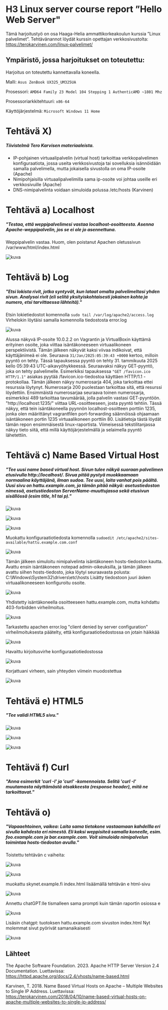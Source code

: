 
# H3 Linux server course report ”Hello Web Server"

Tämä harjoitustyö on osa Haaga-Helia ammattikorkeakoulun kurssia ”Linux palvelimet”. 
Tehtävänannot löydät kurssin opettajan verkkosivustolta: https://terokarvinen.com/linux-palvelimet/

## Ympäristö, jossa harjoitukset on toteutettu:

Harjoitus on toteutettu kannettavalla koneella.

Malli: `Asus ZenBook UX325_UM325UA`

Prosessori: `AMD64 Family 23 Model 104 Stepping 1 AuthenticAMD ~1801 Mhz`

Prosessoriarkkitehtuuri: `x86-64`

Käyttöjärjestelmä: `Microsoft Windows 11 Home`

# Tehtävä X) 
##### Tiivistelmä Tero Karvisen materiaaleista.

- IP-pohjainen virtuaalipalvelin (virtual host) tarkoittaa verkkopalvelimen konfiguraatiota, jossa useita verkkosivustoja tai sovelluksia isännöidään samalla palvelimella, mutta jokaisella sivustolla on oma IP-osoite (Apache)
- Nimipohjaisilla virtuaalipalvelimilla sama ip-osoite voi johtaa useille eri verkkosivuille (Apache)
- DNS-nimipalvelinta voidaan simuloida polussa /etc/hosts (Karvinen)

# Tehtävä a) Localhost
##### "Testaa, että weppipalvelimesi vastaa localhost-osoitteesta. Asenna Apache-weppipalvelin, jos se ei ole jo asennettuna.

Weppipalvelin vastaa. Huom, olen poistanut Apachen oletussivun /var/www/html/index.html 

![kuva](https://github.com/user-attachments/assets/bf356e42-6c4f-4a43-901c-42ea4a9289b8)


# Tehtävä b) Log
##### "Etsi lokista rivit, jotka syntyvät, kun lataat omalta palvelimeltasi yhden sivun. Analysoi rivit (eli selitä yksityiskohtaisesti jokainen kohta ja numero, etsi tarvittaessa lähteitä)."

Etsin lokietiedostot komennolla ``sudo tail /var/log/apache2/access.log``
Virhelokin löytäisi samalla komennolla tiedostosta error.log

![kuva](https://github.com/user-attachments/assets/6dbb598c-b15a-480c-95cf-71480c0591d4)

Alussa näkyvä IP-osoite 10.0.2.2 on Vagrantin ja VirtualBoxin käyttämä erityinen osoite, joka viittaa isäntäkoneeseen virtuaalikoneen perspektiivistä. Tämän jälkeen näkyvät kaksi viivaa indikoivat, että käyttäjänimeä ei ole. 
Seuraava ``31/Jan/2025:05:39:43 +0000`` kertoo, milloin pyyntö on tehty. Tässä tapauksessa pyyntö on tehty 31. tammikuuta 2025 kello 05:39:43 UTC-aikavyöhykkeessä. Seuraavaksi näkyy GET-pyyntö, joka on tehty palvelimelle. Esimerkiksi tapauksessa 
``"GET /favicon.ico HTTP/1.1"`` asiakas pyytää /favicon.ico-tiedostoa käyttäen HTTP/1.1 -protokollaa. Tämän jälkeen näkyy numerosarja 404, joka tarkoittaa ettei resurssia löytynyt. Numerosarja 200 puolestaan tarkoittaa sitä, että resurssi löydettiin. Ensimmäistä numerosarjaa seuraava toinen numerosarja, esimerkiksi 489 tarkoittaa tavumäärää, jolla palvelin vastasi GET-pyyntöön. "http://localhost:1235/" viittaa URL-osoitteeseen, josta pyyntö tehtiin. Tässä näkyy, että tein isäntäkoneella pyynnön localhost-osoitteen porttiin 1235, jonka olen määrittänyt vagrantfilen port-forwarding säännöissä ohjaamaan isäntäkoneen portin 1235 virtuaalikoneen porttiin 80. Lisätietoja tästä löydät tämän repon ensimmäisestä linux-raportista. 
Viimeisessä tekstilitanjassa näkyy tieto siitä, että millä käyttöjärjestelmällä ja selaimella pyyntö lähetettiin.

# Tehtävä c) Name Based Virtual Host
##### "Tee uusi name based virtual host. Sivun tulee näkyä suoraan palvelimen etusivulla http://localhost/. Sivua pitää pystyä muokkaamaan normaalina käyttäjänä, ilman sudoa. Tee uusi, laita vanhat pois päältä. Uusi sivu on hattu.example.com, ja tämän pitää näkyä: asetustiedoston nimessä, asetustiedoston ServerName-muuttujassa sekä etusivun sisällössä (esim title, h1 tai p)."

![kuva](https://github.com/user-attachments/assets/1b58603f-06c7-41f8-8506-cf52f5c1a370)

![kuva](https://github.com/user-attachments/assets/306a1534-f50b-4923-9cc7-d32ed2a038c7)

![kuva](https://github.com/user-attachments/assets/7542620f-98fa-4cdc-a31c-93a921f41d65)

Muokattu konfiguraatiotiedosta komennolla ``sudoedit /etc/apache2/sites-available/hattu.example.com.conf``

![kuva](https://github.com/user-attachments/assets/a146a666-b99d-43ee-b190-a9791bae919a)

Tämän jälkeen simuloitu nimipalvelinta isäntäkoneen hosts-tiedoston kautta. Avattu ensin isäntäkoneen notepad admin-oikeuksilla, ja tämän jälkeen avattu siihen hosts-tiedosto, joka löytyi
seuraavasta polusta: C:\Windows\System32\drivers\etc\hosts
Lisätty tiedostoon juuri äsken virtuaalikoneeseen konfiguroitu osoite.

![kuva](https://github.com/user-attachments/assets/f77c5e6f-1e3e-429d-be52-b251d6cf5560)

Yhdistetty isäntäkoneella osoitteeseen hattu.example.com, mutta kohdattu 403-forbidden virheilmoitus. 

![kuva](https://github.com/user-attachments/assets/2bd2397b-be47-4d9d-9a2d-551f1b54bf99)

Tarkastettu apachen error.log
"client denied by server configuration" virheilmoituksesta päätelty, että konfiguraatiotiedostossa on jotain häikkää

![kuva](https://github.com/user-attachments/assets/3ceefb9e-15d5-4df3-b51c-ff1170fe470d)

Havaittu kirjoitusvirhe konfiguraatiotiedostossa

![kuva](https://github.com/user-attachments/assets/20815a9e-ceb7-4339-8410-a99223b0b7eb)

Korjattuani virheen, sain yhteyden viimein muodostettua

![kuva](https://github.com/user-attachments/assets/057b7f66-2d1d-45eb-9e9d-a025fc0b3483)


# Tehtävä e) HTML5
##### "Tee validi HTML5 sivu."

![kuva](https://github.com/user-attachments/assets/3219fd43-fadc-4952-b613-8870c719cf8b)

![kuva](https://github.com/user-attachments/assets/4fb4bd92-5996-4489-ac0b-55879b710d64)

![kuva](https://github.com/user-attachments/assets/27c3d47f-8f69-4f31-ae23-2ea6f8aa0f64)



# Tehtävä f) Curl
##### "Anna esimerkit 'curl -I' ja 'curl' -komennoista. Selitä 'curl -I' muutamasta näyttämästä otsakkeesta (response header), mitä ne tarkoittavat."

# Tehtävä o) 
##### "Vapaaehtoinen, vaikea: Laita sama tietokone vastaamaan kahdellla eri sivulla kahdesta eri nimestä. Eli kaksi weppisiteä samalla koneelle, esim. foo.example.com ja bar.example.com. Voit simuloida nimipalvelun toimintaa hosts-tiedoston avulla."

Toistettu tehtävän c vaiheita:

![kuva](https://github.com/user-attachments/assets/4c81ec84-52f4-4419-a736-cdd785a99d7c)

![kuva](https://github.com/user-attachments/assets/e2c39aad-1cbf-4521-a901-ad230a469106)

muokattu skynet.example.fi index.html lisäämällä tehtävän e html-sivu

![kuva](https://github.com/user-attachments/assets/5aad6583-99cb-4a26-abf0-549b03b2cd21)

Annettu chatGPT:lle tismalleen sama prompti kuin tämän raportin osiossa e

![kuva](https://github.com/user-attachments/assets/ffdc8158-1d9a-43a7-bc7e-a7ee1e712061)

Lisäsin chatgpt: tuotoksen hattu.example.com sivuston index.html
Nyt molemmat sivut pyörivät samanaikaisesti

![kuva](https://github.com/user-attachments/assets/1033db4a-b668-42cb-bab7-fefd5ed75cd7)


## Lähteet

The Apache Software Foundation. 2023. Apache HTTP Server Version 2.4 Documentation. Luettavissa: https://httpd.apache.org/docs/2.4/vhosts/name-based.html 

Karvinen, T. 2018. Name Based Virtual Hosts on Apache – Multiple Websites to Single IP Address. Luettavissa: https://terokarvinen.com/2018/04/10/name-based-virtual-hosts-on-apache-multiple-websites-to-single-ip-address/
